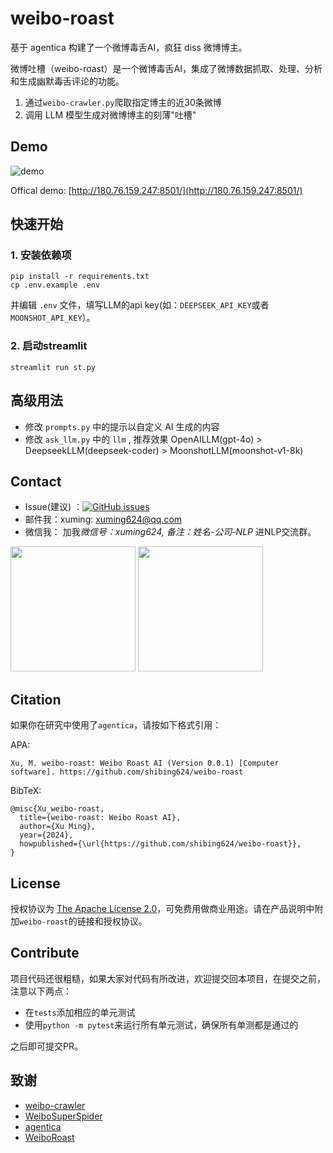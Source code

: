 # weibo-roast
基于 agentica 构建了一个微博毒舌AI，疯狂 diss 微博博主。

微博吐槽（weibo-roast）是一个微博毒舌AI，集成了微博数据抓取、处理、分析和生成幽默毒舌评论的功能。

1. 通过`weibo-crawler.py`爬取指定博主的近30条微博
2. 调用 LLM 模型生成对微博博主的刻薄"吐槽"

## Demo
![demo](https://github.com/shibing624/weibo-roast/blob/main/docs/dazhagnwei.png)

Offical demo: [http://180.76.159.247:8501/](http://180.76.159.247:8501/)

## 快速开始

### 1. 安装依赖项
```shell
pip install -r requirements.txt
cp .env.example .env
```
并编辑 `.env` 文件，填写LLM的api key(如：`DEEPSEEK_API_KEY`或者`MOONSHOT_API_KEY`）。

### 2. 启动streamlit
```shell
streamlit run st.py
```


## 高级用法

- 修改 `prompts.py` 中的提示以自定义 AI 生成的内容
- 修改 `ask_llm.py` 中的 `llm` , 推荐效果 OpenAILLM(gpt-4o) > DeepseekLLM(deepseek-coder) > MoonshotLLM(moonshot-v1-8k)

## Contact

- Issue(建议)
  ：[![GitHub issues](https://img.shields.io/github/issues/shibing624/agentica.svg)](https://github.com/shibing624/agentica/issues)
- 邮件我：xuming: xuming624@qq.com
- 微信我： 加我*微信号：xuming624, 备注：姓名-公司-NLP* 进NLP交流群。

<img src="https://github.com/shibing624/weibo-roast/blob/main/docs/wechat.jpeg" width="200" />

<img src="https://github.com/shibing624/weibo-roast/blob/main/docs/wechat_group.jpg" width="200" />


## Citation

如果你在研究中使用了`agentica`，请按如下格式引用：

APA:

```
Xu, M. weibo-roast: Weibo Roast AI (Version 0.0.1) [Computer software]. https://github.com/shibing624/weibo-roast
```

BibTeX:

```
@misc{Xu_weibo-roast,
  title={weibo-roast: Weibo Roast AI},
  author={Xu Ming},
  year={2024},
  howpublished={\url{https://github.com/shibing624/weibo-roast}},
}
```

## License

授权协议为 [The Apache License 2.0](/LICENSE)，可免费用做商业用途。请在产品说明中附加`weibo-roast`的链接和授权协议。
## Contribute

项目代码还很粗糙，如果大家对代码有所改进，欢迎提交回本项目，在提交之前，注意以下两点：

- 在`tests`添加相应的单元测试
- 使用`python -m pytest`来运行所有单元测试，确保所有单测都是通过的

之后即可提交PR。

## 致谢

- [weibo-crawler](https://github.com/dataabc/weibo-crawler) 
- [WeiboSuperSpider](https://github.com/Python3Spiders/WeiboSuperSpider) 
- [agentica](https://github.com/shibing624/agantica)
- [WeiboRoast](https://github.com/Huanshere/WeiboRoast/tree/main)